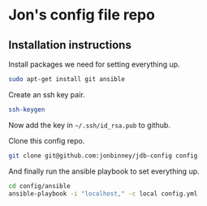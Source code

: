 # Jon's config file repo

## Installation instructions

Install packages we need for setting everything up.

```bash
sudo apt-get install git ansible
```

Create an ssh key pair.

```bash
ssh-keygen
```

Now add the key in `~/.ssh/id_rsa.pub` to github.

Clone this config repo.

```bash
git clone git@github.com:jonbinney/jdb-config config
```

And finally run the ansible playbook to set everything up.

```bash
cd config/ansible
ansible-playbook -i "localhost," -c local config.yml
```
